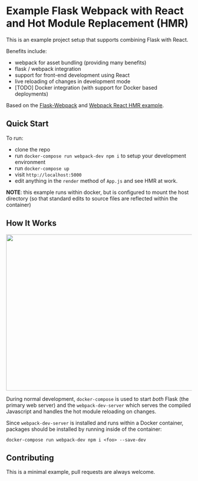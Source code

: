 # Example Flask Webpack with React and Hot Module Replacement (HMR) #

This is an example project setup that supports combining Flask with React. 

Benefits include:

- webpack for asset bundling (providing many benefits)
- flask / webpack integration
- support for front-end development using React
- live reloading of changes in development mode
- [TODO] Docker integration (with support for Docker based deployments) 

Based on the [Flask-Webpack][flask-webpack] and [Webpack React HMR example][react-hmr-blog].

[react-hmr-blog]: http://matthewlehner.net/react-hot-module-replacement-with-webpack/
[flask-webpack]: https://github.com/nickjj/flask-webpack

## Quick Start

To run:

- clone the repo
- run `docker-compose run webpack-dev npm i` to setup your development environment
- run `docker-compose up`
- visit `http://localhost:5000`
- edit anything in the `render` method of `App.js` and see HMR at work.

**NOTE**: this example runs within docker, but is configured to mount the host directory (so that standard edits to source files are reflected within the container)

## How It Works

<img src="https://github.com/eandrejko/flask-webpack-react-hmr/raw/master/flask-webpack-react-hmr-example.gif" width="873" height="424" />

During normal development, `docker-compose` is used to start _both_ Flask (the primary web server) and the `webpack-dev-server` which serves the compiled Javascript and handles the hot module reloading on changes.

Since `webpack-dev-server` is installed and runs within a Docker container, packages should be installed by running inside of the container:

```
docker-compose run webpack-dev npm i <foo> --save-dev
```

## Contributing

This is a minimal example, pull requests are always welcome.
